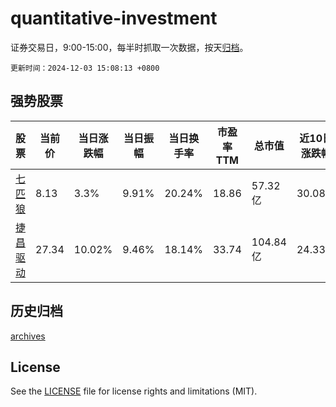 # quantitative-investment

证券交易日，9:00-15:00，每半时抓取一次数据，按天[归档](archives)。

`更新时间：2024-12-03 15:08:13 +0800`

## 强势股票

|股票|当前价|当日涨跌幅|当日振幅|当日换手率|市盈率TTM|总市值|近10日涨跌幅|
|----|----|----|----|----|----|----|----|
|[七匹狼](https://xueqiu.com/S/SZ002029)|8.13|3.3%|9.91%|20.24%|18.86|57.32亿|30.08%|
|[捷昌驱动](https://xueqiu.com/S/SH603583)|27.34|10.02%|9.46%|18.14%|33.74|104.84亿|24.33%|

## 历史归档

[archives](archives)

## License

See the [LICENSE](LICENSE) file for license rights and limitations (MIT).